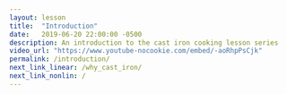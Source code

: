 ```yaml
---
layout: lesson
title:  "Introduction"
date:   2019-06-20 22:00:00 -0500
description: An introduction to the cast iron cooking lesson series
video_url: "https://www.youtube-nocookie.com/embed/-aoRhpPsCjk"
permalink: /introduction/
next_link_linear: /why_cast_iron/
next_link_nonlin: /
---
```

